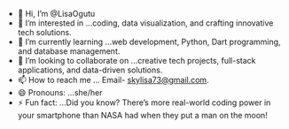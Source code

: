 - 👋 Hi, I’m @LisaOgutu
- 👀 I’m interested in ...coding, data visualization, and crafting innovative tech solutions.
- 🌱 I’m currently learning ...web development, Python, Dart programming, and database management.
- 💞️ I’m looking to collaborate on ...creative tech projects, full-stack applications, and data-driven solutions.
- 📫 How to reach me ... Email- skylisa73@gmail.com.
- 😄 Pronouns: ...she/her 
- ⚡ Fun fact: ...Did you know? There’s more real-world coding power in your smartphone than NASA had when they put a man on the moon!

<!---
LisaOgutu/LisaOgutu is a ✨ special ✨ repository because its `README.md` (this file) appears on your GitHub profile.
You can click the Preview link to take a look at your changes.
--->
